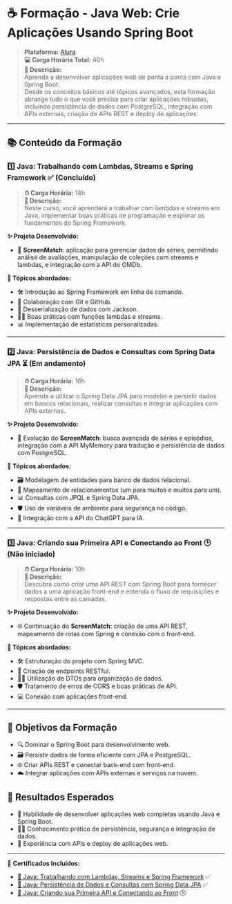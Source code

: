 # ☕ Formação - Java Web: Crie Aplicações Usando Spring Boot  
> **Plataforma:** [Alura](https://www.alura.com.br)  
> **💻 Carga Horária Total:** 40h  
> **📖 Descrição:**  
Aprenda a desenvolver aplicações web de ponta a ponta com Java e Spring Boot.  
Desde os conceitos básicos até tópicos avançados, esta formação abrange tudo o que você precisa para criar aplicações robustas, incluindo persistência de dados com PostgreSQL, integração com APIs externas, criação de APIs REST e deploy de aplicações.  

---

## 📚 Conteúdo da Formação  

### 1️⃣ **Java: Trabalhando com Lambdas, Streams e Spring Framework** ✅ (Concluído)  
> **⏱ Carga Horária:** 14h  
> **📝 Descrição:**  
Neste curso, você aprenderá a trabalhar com lambdas e streams em Java, implementar boas práticas de programação e explorar os fundamentos do Spring Framework.  

**✨ Projeto Desenvolvido:**  
- 🎥 **ScreenMatch**: aplicação para gerenciar dados de séries, permitindo análise de avaliações, manipulação de coleções com streams e lambdas, e integração com a API do OMDb.  

**🔑 Tópicos abordados:**  
- 🛠️ Introdução ao Spring Framework em linha de comando.  
- 🔄 Colaboração com Git e GitHub.  
- 📂 Desserialização de dados com Jackson.  
- 🧑‍💻 Boas práticas com funções lambdas e streams.  
- 📊 Implementação de estatísticas personalizadas.  

---

### 2️⃣ **Java: Persistência de Dados e Consultas com Spring Data JPA** ⏳ (Em andamento)  
> **⏱ Carga Horária:** 16h  
> **📝 Descrição:**  
Aprenda a utilizar o Spring Data JPA para modelar e persistir dados em bancos relacionais, realizar consultas e integrar aplicações com APIs externas.  

**✨ Projeto Desenvolvido:**  
- 🎥 Evolução do **ScreenMatch**: busca avançada de séries e episódios, integração com a API MyMemory para tradução e persistência de dados com PostgreSQL.  

**🔑 Tópicos abordados:**  
- 🗃️ Modelagem de entidades para banco de dados relacional.  
- 🔗 Mapeamento de relacionamentos (um para muitos e muitos para um).  
- 📊 Consultas com JPQL e Spring Data JPA.  
- 🛡️ Uso de variáveis de ambiente para segurança no código.  
- 🤖 Integração com a API do ChatGPT para IA.  

---

### 3️⃣ **Java: Criando sua Primeira API e Conectando ao Front** 🕒 (Não iniciado)  
> **⏱ Carga Horária:** 10h  
> **📝 Descrição:**  
Descubra como criar uma API REST com Spring Boot para fornecer dados a uma aplicação front-end e entenda o fluxo de requisições e respostas entre as camadas.  

**✨ Projeto Desenvolvido:**  
- 🌐 Continuação do **ScreenMatch**: criação de uma API REST, mapeamento de rotas com Spring e conexão com o front-end.  

**🔑 Tópicos abordados:**  
- 🛠️ Estruturação do projeto com Spring MVC.  
- 🔗 Criação de endpoints RESTful.  
- 🧑‍💻 Utilização de DTOs para organização de dados.  
- 🛡️ Tratamento de erros de CORS e boas práticas de API.  
- 💻 Conexão com aplicações front-end.  

---

## 🎯 Objetivos da Formação  
- 🔍 Dominar o Spring Boot para desenvolvimento web.  
- 🗃️ Persistir dados de forma eficiente com JPA e PostgreSQL.  
- 🌐 Criar APIs REST e conectar back-end com front-end.  
- ☁️ Integrar aplicações com APIs externas e serviços na nuvem.  

## 🚀 Resultados Esperados  
- 🌟 Habilidade de desenvolver aplicações web completas usando Java e Spring Boot.  
- 🧑‍💻 Conhecimento prático de persistência, segurança e integração de dados.  
- 🤝 Experiência com APIs e deploy de aplicações web.  

---

📄 **Certificados Incluídos:**  
- [📜 Java: Trabalhando com Lambdas, Streams e Spring Framework](https://cursos.alura.com.br/certificate/45f3af94-a397-4930-b348-467a125db234?lang=pt_BR) ✅  
- [📜 Java: Persistência de Dados e Consultas com Spring Data JPA](https://cursos.alura.com.br/certificate/e5ec5b07-433f-4413-ab6f-3ee46d57bce1?lang=pt_BR) ✅ 
- [📜 Java: Criando sua Primeira API e Conectando ao Front](link_para_certificado_em_breve) 🕒  
